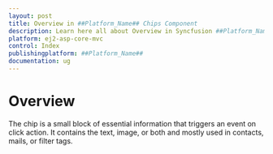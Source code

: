 ```yaml
---
layout: post
title: Overview in ##Platform_Name## Chips Component
description: Learn here all about Overview in Syncfusion ##Platform_Name## Chips component and more.
platform: ej2-asp-core-mvc
control: Index
publishingplatform: ##Platform_Name##
documentation: ug
---
```


# Overview

The chip is a small block of essential information that triggers an event on click action. It contains the text, image, or both and mostly used in contacts, mails, or filter tags.